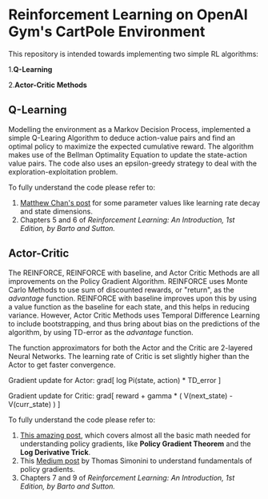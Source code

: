 # Reinforcement Learning on OpenAI Gym's CartPole Environment

This repository is intended towards implementing two simple RL algorithms:

1.<b>Q-Learning</b>

2.<b>Actor-Critic Methods</b>

## Q-Learning

Modelling the environment as a Markov Decision Process, implemented a simple Q-Learing Algorithm to deduce action-value pairs and find an optimal policy to maximize the expected cumulative reward. The algorithm makes use of the Bellman Optimality Equation to update the state-action value pairs. The code also uses an epsilon-greedy strategy to deal with the exploration-exploitation problem.


To fully understand the code please refer to:
1. [Matthew Chan's post](https://medium.com/@tuzzer) for some parameter values like learning rate decay and state dimensions.
2. Chapters 5 and 6 of <i>Reinforcement Learning: An Introduction, 1st Edition, by Barto and Sutton.</i>


## Actor-Critic

The REINFORCE, REINFORCE with baseline, and Actor Critic Methods are all improvements on the Policy Gradient Algorithm. REINFORCE uses Monte Carlo Methods to use sum of discounted rewards, or "return", as the <i>advantage</i> function. REINFORCE with baseline improves upon this by using a value function as the baseline for each state, and this helps in reducing variance. However, Actor Critic Methods uses Temporal Difference Learning to include bootstrapping, and thus bring about bias on the predictions of the algorithm, by using TD-error as the <i>advantage</i> function.

The function approximators for both the Actor and the Critic are 2-layered Neural Networks. The learning rate of Critic is set slightly higher than the Actor to get faster convergence.

Gradient update for Actor: grad[ log Pi(state, action) * TD_error ]

Gradient update for Critic: grad[ reward + gamma * ( V(next_state) - V(curr_state) ) ]


To fully understand the code please refer to:
1. [This amazing post](https://danieltakeshi.github.io/2017/03/28/going-deeper-into-reinforcement-learning-fundamentals-of-policy-gradients/), which covers almost all the basic math needed for understanding policy gradients, like <b>Policy Gradient Theorem</b> and the <b>Log Derivative Trick</b>.
2. This [Medium post](https://medium.freecodecamp.org/an-introduction-to-policy-gradients-with-cartpole-and-doom-495b5ef2207f) by Thomas Simonini to understand fundamentals of policy gradients.
3. Chapters 7 and 9 of <i>Reinforcement Learning: An Introduction, 1st Edition, by Barto and Sutton.</i> 
